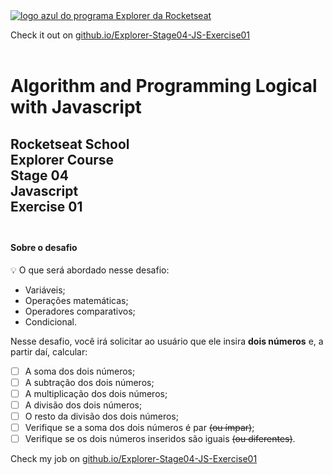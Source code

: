 <a href="https://app.rocketseat.com.br/explorer">
<img src="images/logoExplorer.jpg" alt="logo azul do programa Explorer da Rocketseat"></a>
<br>

Check it out on <a href="https://eduhrodrigues.github.io/Explorer-Stage04-JS-Exercise01/
">github.io/Explorer-Stage04-JS-Exercise01</a><br><br>

<h1> Algorithm and Programming Logical with Javascript </h1>

<h2> Rocketseat School<br>
Explorer Course <br>
Stage 04 <br>
Javascript <br>
Exercise 01 <br> <br>

#### Sobre o desafio

<aside>
💡 O que será abordado nesse desafio:

- Variáveis;
- Operações matemáticas;
- Operadores comparativos;
- Condicional.

</aside>

Nesse desafio, você irá solicitar ao usuário que ele insira **dois números** e, a partir daí, calcular:

- [ ]  A soma dos dois números;
- [ ]  A subtração dos dois números;
- [ ]  A multiplicação dos dois números;
- [ ]  A divisão dos dois números;
- [ ]  O resto da divisão dos dois números;
- [ ]  Verifique se a soma dos dois números é par ~~(ou ímpar)~~;
- [ ]  Verifique se os dois números inseridos são iguais ~~(ou diferentes)~~.

Check my job on <a href="https://eduhrodrigues.github.io/Explorer-Stage04-JS-Exercise01/
">github.io/Explorer-Stage04-JS-Exercise01</a>
